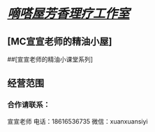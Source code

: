 # [***嘀嗒屋芳香理疗工作室***](main/index.html)
## [MC宣宣老师的精油小屋]
##[宣宣老师的精油小课堂系列]

## 经营范围

### 合作请联系：
宣宣老师 
电话：18616536735
微信：xuanxuansiyi
